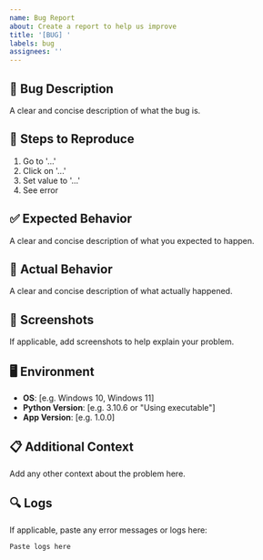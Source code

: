 ```yaml
---
name: Bug Report
about: Create a report to help us improve
title: '[BUG] '
labels: bug
assignees: ''
---
```


## 🐛 Bug Description
A clear and concise description of what the bug is.

## 🔄 Steps to Reproduce
1. Go to '...'
2. Click on '...'
3. Set value to '...'
4. See error

## ✅ Expected Behavior
A clear and concise description of what you expected to happen.

## 🚫 Actual Behavior
A clear and concise description of what actually happened.

## 📸 Screenshots
If applicable, add screenshots to help explain your problem.

## 🖥️ Environment
- **OS**: [e.g. Windows 10, Windows 11]
- **Python Version**: [e.g. 3.10.6 or "Using executable"]
- **App Version**: [e.g. 1.0.0]

## 📋 Additional Context
Add any other context about the problem here.

## 🔍 Logs
If applicable, paste any error messages or logs here:
```
Paste logs here
```
